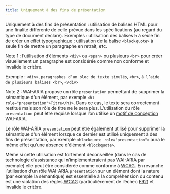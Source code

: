 ```yaml
---
title: Uniquement à des fins de présentation
---
```


Uniquement à des fins de présentation : utilisation de balises HTML pour une finalité différente de celle prévue dans les spécifications (au regard du type de document déclaré). Exemples : utilisation des balises `h` à seule fin de créer un effet typographique ; utilisation de la balise `<blockquote>` à seule fin de mettre un paragraphe en retrait, etc.

Note 1 : l’utilisation d’éléments `<div>` ou `<span>` ou plusieurs `<br>` pour créer visuellement un paragraphe est considérée comme non conforme et invalide le critère.

Exemple : `<div>`, `paragraphes d’un bloc de texte simulés`, `<br>`, `à l’aide de plusieurs balises <br>`, `</div>`

Note 2 : WAI-ARIA propose un rôle `presentation` permettant de supprimer la sémantique d’un élément, par exemple `<h1 role="presentation">Titre</h1>`. Dans ce cas, le texte sera correctement restitué mais son rôle de titre ne le sera plus. L’utilisation du rôle `presentation` peut être requise lorsque l’on utilise un [motif de conception](#motif-de-conception) WAI-ARIA.

Le rôle WAI-ARIA `presentation` peut être également utilisé pour supprimer la sémantique d’un élément lorsque ce dernier est utilisé uniquement à des fins de présentation, par exemple `<blockquote role="presentation">` aura le même effet qu’une absence d’élément `<blockquote>`.

Même si cette utilisation est fortement déconseillée (dans le cas de technologie d’assistance qui n’implémenteraient pas WAI-ARIA par exemple) elle peut être considérée comme conforme à <abbr lang="en" title="web content accessibility guidelines">WCAG</abbr>. En revanche l’utilisation d’un rôle WAI-ARIA `presentation` sur un élément dont la nature (par exemple la sémantique) est essentielle à la compréhension du contenu est une violation des règles <abbr lang="en" title="web content accessibility guidelines">WCAG</abbr> (particulièrement de l’échec [F92](https://www.w3.org/WAI/WCAG21/Techniques/failures/F92)) et invalide le critère.
